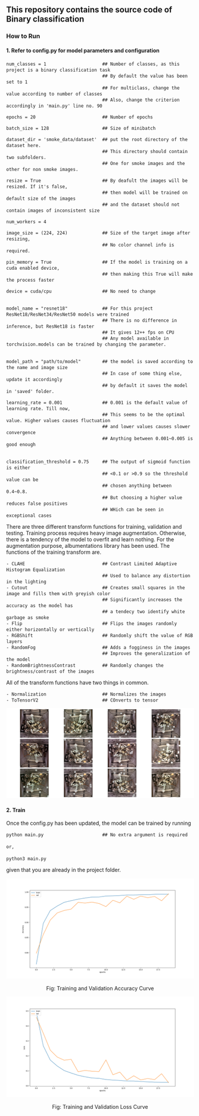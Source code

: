 ## This repository contains the source code of Binary classification

### How to Run

#### 1. Refer to **config.py** for model parameters and configuration

```
num_classes = 1                     ## Number of classes, as this project is a binary classification task
                                    ## By default the value has been set to 1
                                    ## For multiclass, change the value according to number of classes
                                    ## Also, change the criterion accordingly in 'main.py' line no. 90 
```
```
epochs = 20                         ## Number of epochs 
```
```
batch_size = 128                    ## Size of minibatch
```
```
dataset_dir = 'smoke_data/dataset'  ## put the root directory of the dataset here.
                                    ## This directory should contain two subfolders. 
                                    ## One for smoke images and the other for non smoke images.
```
```
resize = True                       ## By deafult the images will be resized. If it's false, 
                                    ## then model will be trained on default size of the images
                                    ## and the dataset should not contain images of inconsistent size
```
```
num_workers = 4                     
```
```
image_size = (224, 224)             ## Size of the target image after resizing,
                                    ## No color channel info is required.
```
```
pin_memory = True                   ## If the model is training on a cuda enabled device, 
                                    ## then making this True will make the process faster
```
```
device = cuda/cpu                   ## No need to change
```
```

model_name = "resnet18"             ## For this project ResNet18/ResNet34/ResNet50 models were trained
                                    ## There is no difference in inference, but ResNet18 is faster
                                    ## It gives 12++ fps on CPU
                                    ## Any model available in torchvision.models can be trained by changing the parameter.
```
```

model_path = "path/to/model"        ## the model is saved according to the name and image size
                                    ## In case of some thing else, update it accordingly
                                    ## by default it saves the model in 'saved' folder.

```
```
learning_rate = 0.001               ## 0.001 is the default value of learning rate. Till now,
                                    ## This seems to be the optimal value. Higher values causes fluctuation
                                    ## and lower values causes slower convergence
                                    ## Anything between 0.001~0.005 is good enough
```
```

classification_threshold = 0.75     ## The output of sigmoid function is either
                                    ## <0.1 or >0.9 so the threshold value can be
                                    ## chosen anything between 0.4~0.8.
                                    ## But choosing a higher value reduces false positives 
                                    ## WHich can be seen in exceptional cases
```

There are three different transform functions for training, validation and testing. Training process requires heavy image augmentation. Otherwise, there is a tendency of the model to overfit and learn nothing. For the augmentation purpose, albumentations library has been used.
The functions of the training transform are.

```
- CLAHE                             ## Contrast Limited Adaptive Histogram Equalization
                                    ## Used to balance any distortion in the lighting
- Cutout                            ## Creates small squares in the image and fills them with greyish color
                                    ## Significantly increases the accuracy as the model has 
                                    ## a tendecy two identify white garbage as smoke
- Flip                              ## Flips the images randomly either horizontally or vertically
- RGBShift                          ## Randomly shift the value of RGB layers
- RandomFog                         ## Adds a fogginess in the images
                                    ## Improves the generalization of the model
- RandomBrightnessContrast          ## Randomly changes the brightness/contrast of the images

```
All of the transform functions have two things in common. 

```
- Normalization                     ## Normalizes the images
- ToTensorV2                        ## COnverts to tensor
```
![Augmentations](images/augments.jpg "Augmentations")



#### 2. Train
Once the config.py has been updated, the model can be trained by running 
```
python main.py                      ## No extra argument is required

or,

python3 main.py 
```
given that you are already in the project folder.

![Training and Validation Accuracy](images/accuracy.png "Accuracy Curve")

<center> Fig: Training and Validation Accuracy Curve </center>

![Training and Validation Loss](images/loss.png "Loss Curve")

<center> Fig: Training and Validation Loss Curve </center>
